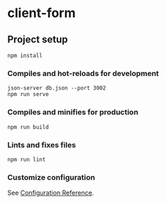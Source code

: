 # client-form

## Project setup
```
npm install
```

### Compiles and hot-reloads for development
```
json-server db.json --port 3002
npm run serve
```

### Compiles and minifies for production
```
npm run build
```

### Lints and fixes files
```
npm run lint
```

### Customize configuration
See [Configuration Reference](https://cli.vuejs.org/config/).
